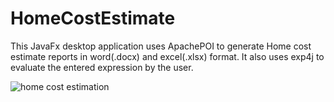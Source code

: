 # HomeCostEstimate
This JavaFx desktop application uses ApachePOI to generate Home cost estimate reports in word(.docx) and excel(.xlsx) format. 
It also uses exp4j to evaluate the entered expression by the user.

![home cost estimation](https://user-images.githubusercontent.com/10954301/184474925-9b86bbab-3065-468e-819a-196fa321d15f.PNG)

